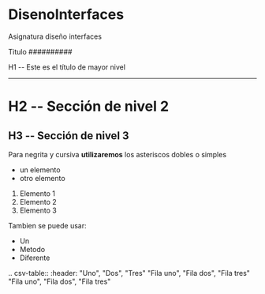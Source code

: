 # DisenoInterfaces
Asignatura diseño interfaces


Titulo
##########

H1 -- Este es el título de mayor nivel
**************************************

H2 -- Sección de nivel 2
=========================

H3 -- Sección de nivel 3
------------------------

Para negrita y cursiva **utilizaremos** los asteriscos dobles o simples

* un elemento
* otro elemento

1. Elemento 1
2. Elemento 2
3. Elemento 3

Tambien se puede usar:
- Un
- Metodo
- Diferente


.. csv-table:: 
   :header: "Uno", "Dos", "Tres"
   "Fila uno", "Fila dos", "Fila tres"
   "Fila uno", "Fila dos", "Fila tres"
